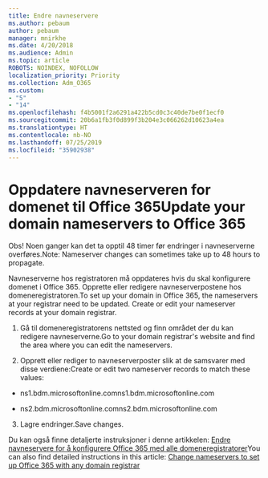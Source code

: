 ```yaml
---
title: Endre navneservere
ms.author: pebaum
author: pebaum
manager: mnirkhe
ms.date: 4/20/2018
ms.audience: Admin
ms.topic: article
ROBOTS: NOINDEX, NOFOLLOW
localization_priority: Priority
ms.collection: Adm_O365
ms.custom:
- "5"
- "14"
ms.openlocfilehash: f4b5001f2a6291a422b5cd0c3c40de7be0f1ecf0
ms.sourcegitcommit: 20b6a1fb3f0d899f3b204e3c066262d10623a4ea
ms.translationtype: HT
ms.contentlocale: nb-NO
ms.lasthandoff: 07/25/2019
ms.locfileid: "35902938"
---
```

# <a name="update-your-domain-nameservers-to-office-365"></a><span data-ttu-id="17f57-102">Oppdatere navneserveren for domenet til Office 365</span><span class="sxs-lookup"><span data-stu-id="17f57-102">Update your domain nameservers to Office 365</span></span>

<span data-ttu-id="17f57-103">Obs! Noen ganger kan det ta opptil 48 timer før endringer i navneserverne overføres.</span><span class="sxs-lookup"><span data-stu-id="17f57-103">Note: Nameserver changes can sometimes take up to 48 hours to propagate.</span></span>
  
<span data-ttu-id="17f57-p101">Navneserverne hos registratoren må oppdateres hvis du skal konfigurere domenet i Office 365. Opprette eller redigere navneserverpostene hos domeneregistratoren.</span><span class="sxs-lookup"><span data-stu-id="17f57-p101">To set up your domain in Office 365, the nameservers at your registrar need to be updated. Create or edit your nameserver records at your domain registrar.</span></span>
  
1. <span data-ttu-id="17f57-106">Gå til domeneregistratorens nettsted og finn området der du kan redigere navneserverne.</span><span class="sxs-lookup"><span data-stu-id="17f57-106">Go to your domain registrar's website and find the area where you can edit the nameservers.</span></span>
  
2. <span data-ttu-id="17f57-107">Opprett eller rediger to navneserverposter slik at de samsvarer med disse verdiene:</span><span class="sxs-lookup"><span data-stu-id="17f57-107">Create or edit two nameserver records to match these values:</span></span>

  - <span data-ttu-id="17f57-108">ns1.bdm.microsoftonline.com</span><span class="sxs-lookup"><span data-stu-id="17f57-108">ns1.bdm.microsoftonline.com</span></span>

  - <span data-ttu-id="17f57-109">ns2.bdm.microsoftonline.com</span><span class="sxs-lookup"><span data-stu-id="17f57-109">ns2.bdm.microsoftonline.com</span></span>

3. <span data-ttu-id="17f57-110">Lagre endringer.</span><span class="sxs-lookup"><span data-stu-id="17f57-110">Save changes.</span></span>

<span data-ttu-id="17f57-111">Du kan også finne detaljerte instruksjoner i denne artikkelen: [Endre navneservere for å konfigurere Office 365 med alle domeneregistratorer](https://support.office.com/article/Change-nameservers-at-any-domain-registrar-to-set-up-Office-365-a8b487a9-2a45-4581-9dc4-5d28a47010a2.aspx)</span><span class="sxs-lookup"><span data-stu-id="17f57-111">You can also find detailed instructions in this article: [Change nameservers to set up Office 365 with any domain registrar](https://support.office.com/article/Change-nameservers-at-any-domain-registrar-to-set-up-Office-365-a8b487a9-2a45-4581-9dc4-5d28a47010a2.aspx)</span></span>
  